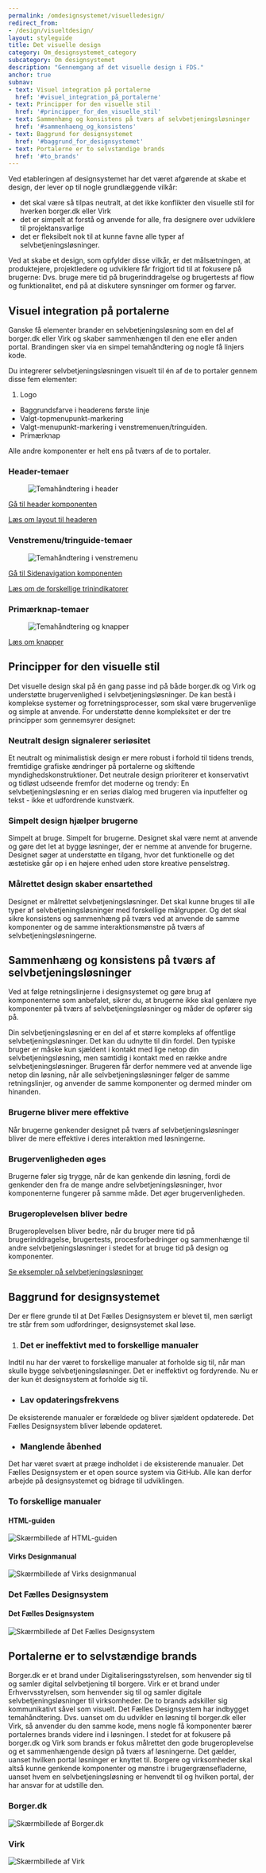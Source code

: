 ```yaml
---
permalink: /omdesignsystemet/visuelledesign/
redirect_from:
- /design/visueltdesign/
layout: styleguide
title: Det visuelle design
category: Om_designsystemet_category
subcategory: Om designsystemet
description: "Gennemgang af det visuelle design i FDS."
anchor: true
subnav:
- text: Visuel integration på portalerne
  href: '#visuel_integration_på_portalerne'
- text: Principper for den visuelle stil
  href: '#principper_for_den_visuelle_stil'
- text: Sammenhæng og konsistens på tværs af selvbetjeningsløsninger
  href: '#sammenhaeng_og_konsistens'
- text: Baggrund for designsystemet
  href: '#baggrund_for_designsystemet'
- text: Portalerne er to selvstændige brands
  href: '#to_brands'
---
```


Ved etableringen af designsystemet har det været afgørende at skabe et design, der lever op til nogle grundlæggende vilkår:

- det skal være så tilpas neutralt, at det ikke konflikter den visuelle stil for  hverken borger.dk eller Virk
- det er simpelt at forstå og anvende for alle, fra designere over udviklere til projektansvarlige
- det er fleksibelt nok til at kunne favne alle typer af selvbetjeningsløsninger.

Ved at skabe et design, som opfylder disse vilkår, er det målsætningen, at produktejere, projektledere og udviklere får frigjort tid til at fokusere på brugerne: Dvs. bruge mere tid på brugerinddragelse og brugertests af flow og funktionalitet, end på at diskutere synsninger om former og farver.

<h2 id="visuel_integration_på_portalerne">Visuel integration på portalerne</h2>

Ganske få elementer brander en selvbetjeningsløsning som en del af borger.dk eller  Virk og skaber sammenhængen til den ene eller anden portal. Brandingen sker via en simpel temahåndtering og nogle få linjers kode.

Du integrerer selvbetjeningsløsningen visuelt til én af de to portaler gennem disse fem elementer:

1. Logo
- Baggrundsfarve i headerens første linje
- Valgt-topmenupunkt-markering
- Valgt-menupunkt-markering i venstremenuen/tringuiden.
- Primærknap

Alle andre komponenter er helt ens på tværs af de to portaler.

<h3 class="h5">Header-temaer</h3>

<figure><img src="{{ site.baseurl }}/assets/img/descriptionimages/header-temaer.png" alt="Temahåndtering i header" class="description-image"></figure>

<a href="/komponenter/headers/">Gå til header komponenten</a>

<a href="/design/sideopbygning/#header">Læs om layout til headeren</a>

<h3 class="h5">Venstremenu/tringuide-temaer</h3>

<figure><img src="{{ site.baseurl }}/assets/img/descriptionimages/venstremenu-tringuide.png" alt="Temahåndtering i venstremenu" class="description-image"></figure>

<a href="/komponenter/sidenav/">Gå til Sidenavigation komponenten</a>

<a href="/komponenter/trinindikatorer/">Læs om de forskellige trinindikatorer</a>

<h3 class="h5">Primærknap-temaer</h3>

<figure><img src="{{ site.baseurl }}/assets/img/descriptionimages/Primaerknapper.png" alt="Temahåndtering og knapper" class="description-image"></figure>

<a href="/komponenter/buttons/">Læs om knapper</a>

<h2 id="principper_for_den_visuelle_stil">Principper for den visuelle stil</h2>

Det visuelle design skal på én gang passe ind på både borger.dk og Virk og understøtte brugervenlighed i selvbetjeningsløsninger. De kan bestå i komplekse systemer og forretningsprocesser, som skal være brugervenlige og simple at anvende. For understøtte denne kompleksitet er der tre principper som gennemsyrer designet:

### Neutralt design signalerer seriøsitet

Et neutralt og minimalistisk design er mere robust i forhold til tidens trends, fremtidige grafiske ændringer på portalerne og skiftende myndighedskonstruktioner. Det neutrale design prioriterer et konservativt og tidløst udseende fremfor det moderne og trendy: En selvbetjeningsløsning er en seriøs dialog med brugeren via inputfelter og tekst - ikke et udfordrende kunstværk.

### Simpelt design hjælper brugerne

Simpelt at bruge. Simpelt for brugerne. Designet skal være nemt at anvende og gøre det let at bygge løsninger, der er nemme at anvende for brugerne. Designet søger at understøtte en tilgang, hvor det funktionelle og det æstetiske går op i en højere enhed uden store kreative penselstrøg.

### Målrettet design skaber ensartethed

Designet er målrettet selvbetjeningsløsninger. Det skal kunne bruges til alle typer af selvbetjeningsløsninger med forskellige målgrupper. Og det skal sikre konsistens og sammenhæng på tværs ved at anvende de samme komponenter og de samme interaktionsmønstre på tværs af selvbetjeningsløsningerne.

<h2 id="sammenhaeng_og_konsistens">Sammenhæng og konsistens på tværs af selvbetjeningsløsninger</h2>

Ved at følge retningslinjerne i designsystemet og gøre brug af komponenterne som anbefalet, sikrer du, at brugerne ikke skal genlære nye komponenter på tværs af selvbetjeningsløsninger og måder de opfører sig på.

Din selvbetjeningsløsning er en del af et større kompleks af offentlige selvbetjeningsløsninger. Det kan du udnytte til din fordel. Den typiske bruger er måske kun sjældent i kontakt med lige netop din selvbetjeningsløsning, men samtidig i kontakt med en række andre selvbetjeningsløsninger. Brugeren får derfor nemmere ved at anvende lige netop din løsning, når alle selvbetjeningsløsninger følger de samme retningslinjer, og anvender de samme komponenter og dermed minder om hinanden.

<h3 class="h5">Brugerne bliver mere effektive</h3>

Når brugerne genkender designet på tværs af selvbetjeningsløsninger bliver de mere effektive i deres interaktion med løsningerne.

<h3 class="h5">Brugervenligheden øges</h3>

Brugerne føler sig trygge, når de kan genkende din løsning, fordi de genkender den fra de mange andre selvbetjeningsløsninger, hvor komponenterne fungerer på samme måde. Det øger brugervenligheden.

<h3 class="h5">Brugeroplevelsen bliver bedre</h3>

Brugeroplevelsen bliver bedre, når du bruger mere tid på brugerinddragelse, brugertests, procesforbedringer og sammenhænge til andre selvbetjeningsløsninger i stedet for at bruge tid på design og komponenter.

<a href="/eksempler/">Se eksempler på selvbetjeningsløsninger</a>

<h2 id="baggrund_for_designsystemet">Baggrund for designsystemet</h2>

Der er flere grunde til at Det Fælles Designsystem er blevet til, men særligt tre står frem som udfordringer, designsystemet skal løse.

1. <h3 class="h5">Det er ineffektivt med to forskellige manualer</h3>
Indtil nu har der været to forskellige manualer at forholde sig til, når man skulle bygge selvbetjeningsløsninger. Det er ineffektivt og fordyrende. Nu er der kun ét designsystem at forholde sig til.
- <h3 class="h5">Lav opdateringsfrekvens</h3>
De eksisterende manualer er forældede og bliver sjældent opdaterede. Det Fælles Designsystem bliver løbende opdateret.
- <h3 class="h5">Manglende åbenhed</h3>
Det har været svært at præge indholdet i de eksisterende manualer. Det Fælles Designsystem er et open source system via GitHub. Alle kan derfor arbejde på designsystemet og bidrage til udviklingen.

### To forskellige manualer

<div class="row">
<div class="col-12 col-md-6">
<h4 class="h5">HTML-guiden</h4>
<img src="{{ site.baseurl }}/assets/img/descriptionimages/HTML-guiden.png" alt="Skærmbillede af HTML-guiden" class="description-image">
</div>
<div class="col-12 col-md-6">
<h4 class="h5">Virks Designmanual</h4>
<img src="{{ site.baseurl }}/assets/img/descriptionimages/Virks-designmanual.png" alt="Skærmbillede af Virks designmanual" class="description-image">
</div>
</div>
<h3>Det Fælles Designsystem</h3>
<div class="row">
<div class="col-12 col-md-6">
<h4 class="h5">Det Fælles Designsystem</h4>
<img src="{{ site.baseurl }}/assets/img/descriptionimages/Det-faellles-designsystem.jpg" alt="Skærmbillede af Det Fælles Designsystem" class="description-image">
</div>
</div>

<h2 id="to_brands">Portalerne er to selvstændige brands</h2>

Borger.dk er et brand under Digitaliseringsstyrelsen, som henvender sig til og samler digital selvbetjening til borgere. Virk er et brand under Erhvervsstyrelsen, som henvender sig til og samler digitale selvbetjeningsløsninger til virksomheder. De to brands adskiller sig kommunikativt såvel som visuelt. Det Fælles Designsystem har indbygget temahåndtering. Dvs. uanset om du udvikler en løsning til borger.dk eller Virk, så anvender du den samme kode, mens nogle få komponenter bærer portalernes brands videre ind i løsningen. I stedet for at fokusere på borger.dk og Virk som brands er fokus målrettet den gode brugeroplevelse og et sammenhængende design på tværs af løsningerne. Det gælder, uanset hvilken portal løsninger er knyttet til. Borgere og virksomheder skal altså kunne genkende komponenter og mønstre i brugergrænsefladerne, uanset hvem en selvbetjeningsløsning er henvendt til og hvilken portal, der har ansvar for at udstille den.

<div class="row">
<div class="col-12 col-md-6">
<h3 class="h5 mb-0">Borger.dk</h3>
<img src="{{ site.baseurl }}/assets/img/descriptionimages/borger.dk.jpg" alt="Skærmbillede af Borger.dk">
</div>
<div class="col-12 col-md-6">
<h3 class="h5 mb-0">Virk</h3>
<img src="{{ site.baseurl }}/assets/img/descriptionimages/virk.png" alt="Skærmbillede af Virk">
</div>
</div>
